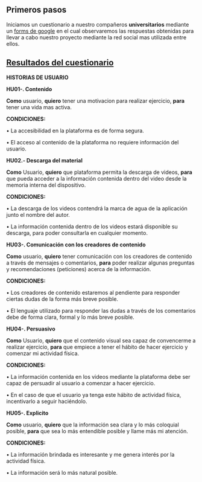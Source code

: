 ## Primeros pasos
Iniciamos un cuestionario a nuestro compañeros **universitarios** mediante un [forms de google](https://docs.google.com/forms/d/e/1FAIpQLSehRhPRbhgOGkc7RpXI5bdoAA4xsfduAQZqHmwDG7JFds6ORg/viewform?usp=sf_link "cuestionario") en el cual observaremos las respuestas obtenidas para llevar a cabo nuestro proyecto mediante la red social mas utilizada entre ellos.

## [Resultados del cuestionario](https://drive.google.com/file/d/1nG1lJqckWdvgWzFi3Zw4ZET7KSMpvfGy/view?usp=sharing)

**HISTORIAS DE USUARIO**

**HU01-. Contenido** 

**Como** usuario, **quiero** tener una motivacion para realizar ejercicio, **para** tener una vida mas activa.

**CONDICIONES:**

   •	La accesibilidad en la plataforma es de forma segura.
   
   •	El acceso al contenido de la plataforma no requiere información del usuario.

**HU02.- Descarga del material**

**Como** Usuario, **quiero** que plataforma permita la descarga de videos, **para** que pueda acceder a la información contenida dentro del video desde la memoria interna del dispositivo.

**CONDICIONES:**

•	La descarga de los videos contendrá la marca de agua de la aplicación junto el nombre del autor.

•	La información contenida dentro de los videos estará disponible su descarga, para poder consultarla en cualquier momento.

**HU03-. Comunicación con los creadores de contenido**

**Como** usuario, **quiero** tener comunicación con los creadores de contenido a través de mensajes o comentarios, **para** poder realizar algunas preguntas y recomendaciones (peticiones) acerca de la información.

**CONDICIONES:**

•	Los creadores de contenido estaremos al pendiente para responder ciertas dudas de la forma más breve posible.

•	El lenguaje utilizado para responder las dudas a través de los comentarios debe de forma clara, formal y lo más breve posible.

**HU04-. Persuasivo**

**Como** Usuario, **quiero** que el contenido visual sea capaz de convencerme a realizar ejercicio, **para** que empiece a tener el hábito de hacer ejercicio y comenzar mi actividad física.

**CONDICIONES:**

•	La información contenida en los videos mediante la plataforma debe ser capaz de persuadir al usuario a comenzar a hacer ejercicio.

•	 En el caso de que el usuario ya tenga este hábito de actividad física, incentivarlo a seguir haciéndolo.

**HU05-. Explicito** 

**Como** usuario, **quiero** que la información sea clara y lo más coloquial posible, **para** que sea lo más entendible posible y llame más mi atención. 

**CONDICIONES:**

•	La información brindada es interesante y me genera interés por la actividad física.

•	La información será lo más natural posible.
